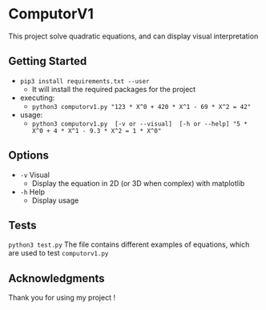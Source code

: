 # ComputorV1

This project solve quadratic equations, and can display visual interpretation

## Getting Started

* ```pip3 install requirements.txt --user```
  * It will install the required packages for the project
* executing:
  * ```python3 computorv1.py "123 * X^0 + 420 * X^1 - 69 * X^2 = 42"```
* usage:
  * ```python3 computorv1.py  [-v or --visual]  [-h or --help] "5 * X^0 + 4 * X^1 - 9.3 * X^2 = 1 * X^0"```

## Options

* ```-v```  Visual
  * Display the equation in 2D (or 3D when complex) with matplotlib
* ```-h```  Help
  * Display usage

## Tests

```python3 test.py```
The file contains different examples of equations, which are used to test ```computorv1.py```

## Acknowledgments

Thank you for using my project !
